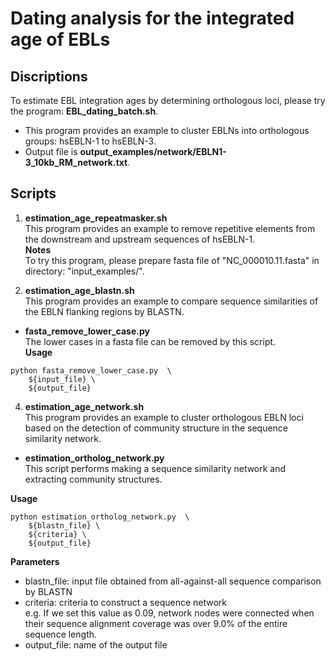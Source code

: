 # Dating analysis for the integrated age of EBLs  

## Discriptions  
To estimate EBL integration ages by determining orthologous loci, please try the program: **EBL_dating_batch.sh**.  

- This program provides an example to cluster EBLNs into orthologous groups: hsEBLN-1 to hsEBLN-3.  
- Output file is **output_examples/network/EBLN1-3_10kb_RM_network.txt**.  

## Scripts  
1. **estimation_age_repeatmasker.sh**  
This program provides an example to remove repetitive elements from the downstream and upstream sequences of hsEBLN-1.  
**Notes**  
To try this program, please prepare fasta file of "NC_000010.11.fasta" in directory: "input_examples/".  

2. **estimation_age_blastn.sh**  
This program provides an example to compare sequence similarities of the EBLN flanking regions by BLASTN.  

- **fasta_remove_lower_case.py**  
The lower cases in a fasta file can be removed by this script.  
**Usage**
```
python fasta_remove_lower_case.py  \  
	${input_file} \  
	${output_file}  
```

4. **estimation_age_network.sh**  
This program provides an example to cluster orthologous EBLN loci based on the detection of community structure in the sequence similarity network.  

- **estimation_ortholog_network.py**  
This script performs making a sequence similarity network and extracting community structures.

**Usage**  
```
python estimation_ortholog_network.py  \  
	${blastn_file} \  
	${criteria} \  
	${output_file}  
```

**Parameters**  
- blastn_file: input file obtained from all-against-all sequence comparison by BLASTN  
- criteria: criteria to construct a sequence network  
e.g. If we set this value as 0.09, network nodes were connected when their sequence alignment coverage was over 9.0% of the entire sequence length.  
- output_file: name of the output file

